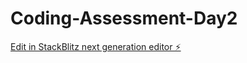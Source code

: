 # Coding-Assessment-Day2

[Edit in StackBlitz next generation editor ⚡️](https://stackblitz.com/~/github.com/hrenikindi/Coding-Assessment-Day2)